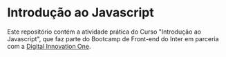# Introdução ao Javascript

Este repositório contém a atividade prática do Curso "Introdução ao Javascript", que faz parte do Bootcamp de Front-end do Inter em parceria com a [Digital Innovation One](https://digitalinnovation.one/).
